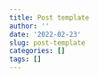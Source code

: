 ```yaml
---
title: Post template
author: ''
date: '2022-02-23'
slug: post-template
categories: []
tags: []
---
```

